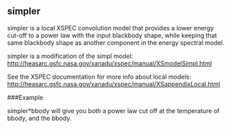 ## simpler

simpler is a local XSPEC convolution model that provides a lower energy cut-off
to a power law with the input blackbody shape, while keeping that same blackbody 
shape as another component in the energy spectral model.

simpler is a modification of the simpl model:
http://heasarc.gsfc.nasa.gov/xanadu/xspec/manual/XSmodelSimpl.html

See the XSPEC documentation for more info about local models: 
http://heasarc.gsfc.nasa.gov/xanadu/xspec/manual/XSappendixLocal.html

###Example

simpler*bbody will give you both a power law cut off at the temperature of 
bbody, and the bbody.